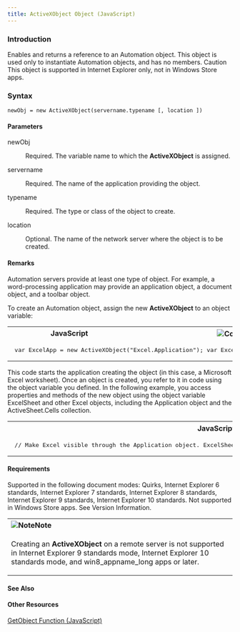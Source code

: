 ```yaml
---
title: ActiveXObject Object (JavaScript)
---
```


### Introduction 

 Enables and returns a reference to an Automation object. This object is used only to instantiate Automation objects, and has no members. Caution This object is supported in Internet Explorer only,
not in Windows Store apps.

### Syntax 

```
newObj = new ActiveXObject(servername.typename [, location ])
```

#### Parameters 

<div id="sectionSection0" class="section" name="collapseableSection" style="" expanded="true">
  <dl class="authored">
    <dt>
      <span class="parameter" sdata="paramReference" xmlns:util="util">newObj</span>
    </dt>
    <dd>
      <p xmlns:util="util">
        Required. The variable name to which the <b>ActiveXObject</b> is assigned.
      </p>
    </dd>
    <dt>
      <span class="parameter" sdata="paramReference" xmlns:util="util">servername</span>
    </dt>
    <dd>
      <p xmlns:util="util">
        Required. The name of the application providing the object.
      </p>
    </dd>
    <dt>
      <span class="parameter" sdata="paramReference" xmlns:util="util">typename</span>
    </dt>
    <dd>
      <p xmlns:util="util">
        Required. The type or class of the object to create.
      </p>
    </dd>
    <dt>
      <span class="parameter" sdata="paramReference" xmlns:util="util">location</span>
    </dt>
    <dd>
      <p xmlns:util="util">
        Optional. The name of the network server where the object is to be created.
      </p>
    </dd>
  </dl>
</div>

#### Remarks 

<div id="languageReferenceRemarksSection" class="section" name="collapseableSection" style="">
  <p xmlns:util="util">
    Automation servers provide at least one type of object. For example, a word-processing application may provide an application object, a document object, and a toolbar object.
  </p>
  <p xmlns:util="util">
    To create an Automation object, assign the new <b>ActiveXObject</b> to an object variable:
  </p>
  <div class="code">
    <table width="100%" cellspacing="0" cellpadding="0">
      <tr>
        <th>
          JavaScript&nbsp;
        </th>
        <th>
          <span class="copyCode" onclick="CopyCode(this)" onkeypress="CopyCode_CheckKey(this, event)" onmouseover="ChangeCopyCodeIcon(this)" onmouseout="ChangeCopyCodeIcon(this)" tabindex=
          "0"><img class="copyCodeImage" name="ccImage" align="absmiddle" alt="Copy image" title="Copy image" src="../icons/copycode.gif" />Copy Code</span>
        </th>
      </tr>
      <tr>
        <td colspan="2">
          <pre>
 var ExcelApp = new ActiveXObject("Excel.Application"); var ExcelSheet = new ActiveXObject("Excel.Sheet"); 
</pre>
        </td>
      </tr>
    </table>
  </div>
  <p xmlns:util="util">
    This code starts the application creating the object (in this case, a Microsoft Excel worksheet). Once an object is created, you refer to it in code using the object variable you defined. In the
    following example, you access properties and methods of the new object using the object variable <span class="code">ExcelSheet</span> and other Excel objects, including the Application object and
    the ActiveSheet.Cells collection.
  </p>
  <div class="code">
    <table width="100%" cellspacing="0" cellpadding="0">
      <tr>
        <th>
          JavaScript&nbsp;
        </th>
        <th>
          <span class="copyCode" onclick="CopyCode(this)" onkeypress="CopyCode_CheckKey(this, event)" onmouseover="ChangeCopyCodeIcon(this)" onmouseout="ChangeCopyCodeIcon(this)" tabindex=
          "0"><img class="copyCodeImage" name="ccImage" align="absmiddle" alt="Copy image" title="Copy image" src="../icons/copycode.gif" />Copy Code</span>
        </th>
      </tr>
      <tr>
        <td colspan="2">
          <pre>
 // Make Excel visible through the Application object. ExcelSheet.Application.Visible = true; // Place some text in the first cell of the sheet. ExcelSheet.ActiveSheet.Cells(1,1).Value = "This is column A, row 1"; // Save the sheet. ExcelSheet.SaveAs("C:\\TEST.XLS"); // Close Excel with the Quit method on the Application object. ExcelSheet.Application.Quit(); 
</pre>
        </td>
      </tr>
    </table>
  </div>
</div>

#### Requirements 

<div id="requirementsTitleSection" class="section" name="collapseableSection" style="">
  <p xmlns:util="util">
    Supported in the following document modes: Quirks, Internet Explorer 6 standards, Internet Explorer 7 standards, Internet Explorer 8 standards, Internet Explorer 9 standards, Internet Explorer 10
    standards. Not supported in Windows Store apps. See <span sdata="link">Version Information</span>.
  </p>
  <div class="alert">
    <table width="100%" cellspacing="0" cellpadding="0">
      <tr>
        <th align="left">
          <img class="note" alt="Note" title="Note" src="../icons/alert_note.gif" /><b>Note</b>
        </th>
      </tr>
      <tr>
        <td>
          <p xmlns:util="util">
            Creating an <b>ActiveXObject</b> on a remote server is not supported in Internet Explorer 9 standards mode, Internet Explorer 10 standards mode, and win8_appname_long apps or later.
          </p>
        </td>
      </tr>
    </table>
  </div>
</div>

#### See Also 

<div id="seeAlsoSection" class="section" name="collapseableSection" style="">
  <h4 class="subHeading">
    Other Resources
  </h4>
  <div class="seeAlsoStyle">
    <span sdata="link" xmlns:util="util"><a href="62efcdbc-8b86-491d-9000-ef38aa9942a9.htm">GetObject Function (JavaScript)</a></span>
  </div>
</div>

